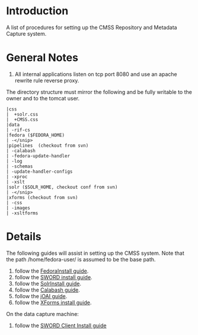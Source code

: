 # Introduction #

A list of procedures for setting up the CMSS Repository and Metadata Capture system.

# General Notes #

  1. All internal applications listen on tcp port 8080 and use an apache rewrite rule reverse proxy.

The directory structure must mirror the following and be fully writable to the owner and to the tomcat user.

```
|css
|  +solr.css
|  +CMSS.css
|data
| -rif-cs
|fedora ($FEDORA_HOME)
| -</snip>
|pipelines  (checkout from svn)
| -calabash
| -fedora-update-handler
| -log
| -schemas
| -update-handler-configs
| -xproc
| -xslt
|solr ($SOLR_HOME, checkout conf from svn)
| -</snip>
|xforms (checkout from svn)
| -css
| -images
| -xsltforms
```

# Details #

The following guides will assist in setting up the CMSS system. Note that the path /home/fedora-user/ is assumed to be the base path.

  1. follow the [FedoraInstall guide](FedoraInstall.md).
  1. follow the [SWORD install guide](SWORD.md).
  1. follow the [SolrInstall guide](SolrInstall.md).
  1. follow the [Calabash guide](Calabash.md).
  1. follow the [jOAI guide](jOAI.md).
  1. follow the [XForms install guide](DC19XFormsInstall.md).

On the data capture machine:

  1. follow the [SWORD Client Install guide](SWORDClientInstall.md)